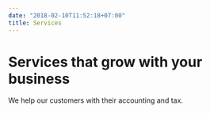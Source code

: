 ```yaml
---
date: "2018-02-10T11:52:18+07:00"
title: Services
---
```


# Services that grow with your business

We help our customers with their accounting and tax.
